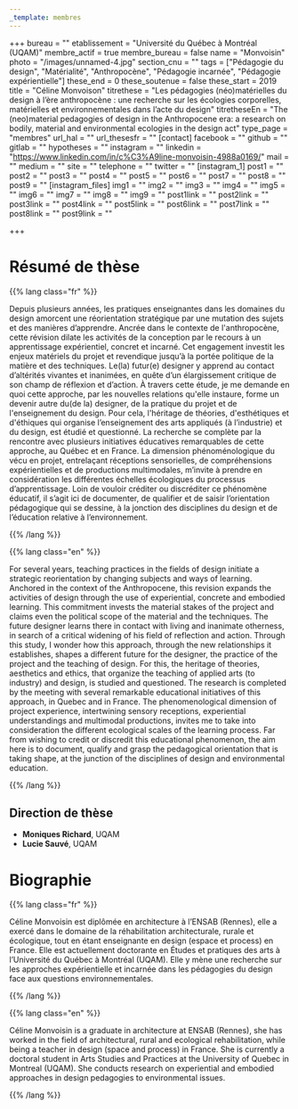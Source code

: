 ```yaml
---
_template: membres
---
```


+++
bureau = ""
etablissement = "Université du Québec à Montréal (UQAM)"
membre_actif = true
membre_bureau = false
name = "Monvoisin"
photo = "/images/unnamed-4.jpg"
section_cnu = ""
tags = ["Pédagogie du design", "Matérialité", "Anthropocène", "Pédagogie incarnée", "Pédagogie expérientielle"]
these_end = 0
these_soutenue = false
these_start = 2019
title = "Céline Monvoison"
titrethese = "Les pédagogies (néo)matérielles du design à l’ère anthropocène : une recherche sur les écologies corporelles, matérielles et environnementales dans l’acte du design"
titretheseEn = "The (neo)material pedagogies of design in the Anthropocene era: a research on bodily, material and environmental ecologies in the design act"
type_page = "membres"
url_hal = ""
url_thesesfr = ""
[contact]
facebook = ""
github = ""
gitlab = ""
hypotheses = ""
instagram = ""
linkedin = "https://www.linkedin.com/in/c%C3%A9line-monvoisin-4988a0169/"
mail = ""
medium = ""
site = ""
telephone = ""
twitter = ""
[instagram_1]
post1 = ""
post2 = ""
post3 = ""
post4 = ""
post5 = ""
post6 = ""
post7 = ""
post8 = ""
post9 = ""
[instagram_files]
img1 = ""
img2 = ""
img3 = ""
img4 = ""
img5 = ""
img6 = ""
img7 = ""
img8 = ""
img9 = ""
post1link = ""
post2link = ""
post3link = ""
post4link = ""
post5link = ""
post6link = ""
post7link = ""
post8link = ""
post9link = ""

+++

<!-- Supprimer les parties non remplies (supprimer les blocks de lang s'il n'y a pas deux langues). Tu es libre d'ajouter ce que tu veux à cette partie -->

# Résumé de thèse

{{% lang class="fr" %}}

Depuis plusieurs années, les pratiques enseignantes dans les domaines du design amorcent une réorientation stratégique par une mutation des sujets et des manières d’apprendre. Ancrée dans le contexte de l'anthropocène, cette révision dilate les activités de la conception par le recours à un apprentissage expérientiel, concret et incarné. Cet engagement investit les enjeux matériels du projet et revendique jusqu’à la portée politique de la matière et des techniques. Le(la) futur(e) designer y apprend au contact d’altérités vivantes et inanimées, en quête d’un élargissement critique de son champ de réflexion et d’action. À travers cette étude, je me demande en quoi cette approche, par les nouvelles relations qu'elle instaure, forme un devenir autre du(de la) designer, de la pratique du projet et de l'enseignement du design. Pour cela, l'héritage de théories, d'esthétiques et d'éthiques qui organise l’enseignement des arts appliqués (à l’industrie) et du design, est étudié et questionné. La recherche se complète par la rencontre avec plusieurs initiatives éducatives remarquables de cette approche, au Québec et en France. La dimension phénoménologique du vécu en projet, entrelaçant réceptions sensorielles, de compréhensions expérientielles et de productions multimodales, m’invite à prendre en considération les différentes échelles écologiques du processus d’apprentissage. Loin de vouloir créditer ou discréditer ce phénomène éducatif, il s’agit ici de documenter, de qualifier et de saisir l’orientation pédagogique qui se dessine, à la jonction des disciplines du design et de l’éducation relative à l’environnement.

{{% /lang %}}

{{% lang class="en" %}}

For several years, teaching practices in the fields of design initiate a strategic reorientation by changing subjects and ways of learning. Anchored in the context of the Anthropocene, this revision expands the activities of design through the use of experiential, concrete and embodied learning. This commitment invests the material stakes of the project and claims even the political scope of the material and the techniques. The future designer learns there in contact with living and inanimate otherness, in search of a critical widening of his field of reflection and action. Through this study, I wonder how this approach, through the new relationships it establishes, shapes a different future for the designer, the practice of the project and the teaching of design. For this, the heritage of theories, aesthetics and ethics, that organize the teaching of applied arts (to industry) and design, is studied and questioned. The research is completed by the meeting with several remarkable educational initiatives of this approach, in Quebec and in France. The phenomenological dimension of project experience, intertwining sensory receptions, experiential understandings and multimodal productions, invites me to take into consideration the different ecological scales of the learning process. Far from wishing to credit or discredit this educational phenomenon, the aim here is to document, qualify and grasp the pedagogical orientation that is taking shape, at the junction of the disciplines of design and environmental education.

{{% /lang %}}

## Direction de thèse

* **Moniques Richard**, UQAM
* **Lucie Sauvé**, UQAM

# Biographie

{{% lang class="fr" %}}

Céline Monvoisin est diplômée en architecture à l’ENSAB (Rennes), elle a exercé dans le domaine de la réhabilitation architecturale, rurale et écologique, tout en étant enseignante en design (espace et process) en France. Elle est actuellement doctorante en Études et pratiques des arts à l’Université du Québec à Montréal (UQAM). Elle y mène une recherche sur les approches expérientielle et incarnée dans les pédagogies du design face aux questions environnementales.

{{% /lang %}}

{{% lang class="en" %}}

Céline Monvoisin is a graduate in architecture at ENSAB (Rennes), she has worked in the field of architectural, rural and ecological rehabilitation, while being a teacher in design (space and process) in France. She is currently a doctoral student in Arts Studies and Practices at the University of Quebec in Montreal (UQAM). She conducts research on experiential and embodied approaches in design pedagogies to environmental issues.

{{% /lang %}}
